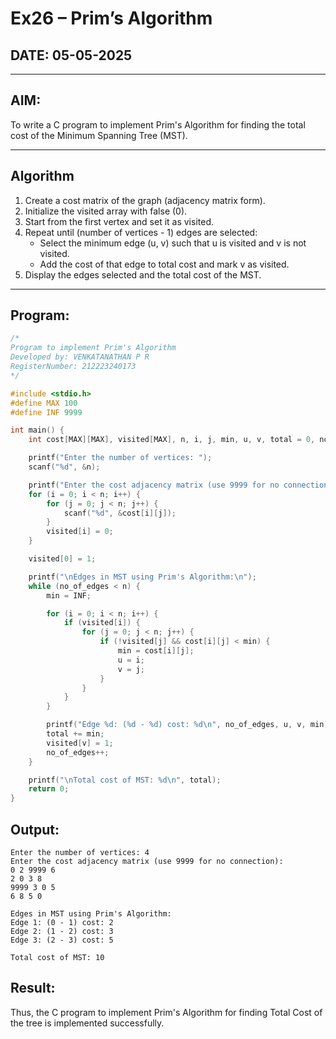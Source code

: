 # Ex26 – Prim’s Algorithm

## DATE: 05-05-2025

---

## AIM:
To write a C program to implement Prim's Algorithm for finding the total cost of the Minimum Spanning Tree (MST).

---

## Algorithm

1. Create a cost matrix of the graph (adjacency matrix form).
2. Initialize the visited array with false (0).
3. Start from the first vertex and set it as visited.
4. Repeat until (number of vertices - 1) edges are selected:
   - Select the minimum edge (u, v) such that u is visited and v is not visited.
   - Add the cost of that edge to total cost and mark v as visited.
5. Display the edges selected and the total cost of the MST.

---

## Program:
```c
/*
Program to implement Prim's Algorithm
Developed by: VENKATANATHAN P R
RegisterNumber: 212223240173
*/

#include <stdio.h>
#define MAX 100
#define INF 9999

int main() {
    int cost[MAX][MAX], visited[MAX], n, i, j, min, u, v, total = 0, no_of_edges = 1;

    printf("Enter the number of vertices: ");
    scanf("%d", &n);

    printf("Enter the cost adjacency matrix (use 9999 for no connection):\n");
    for (i = 0; i < n; i++) {
        for (j = 0; j < n; j++) {
            scanf("%d", &cost[i][j]);
        }
        visited[i] = 0;
    }

    visited[0] = 1;

    printf("\nEdges in MST using Prim's Algorithm:\n");
    while (no_of_edges < n) {
        min = INF;

        for (i = 0; i < n; i++) {
            if (visited[i]) {
                for (j = 0; j < n; j++) {
                    if (!visited[j] && cost[i][j] < min) {
                        min = cost[i][j];
                        u = i;
                        v = j;
                    }
                }
            }
        }

        printf("Edge %d: (%d - %d) cost: %d\n", no_of_edges, u, v, min);
        total += min;
        visited[v] = 1;
        no_of_edges++;
    }

    printf("\nTotal cost of MST: %d\n", total);
    return 0;
}
```
## Output:
```
Enter the number of vertices: 4
Enter the cost adjacency matrix (use 9999 for no connection):
0 2 9999 6
2 0 3 8
9999 3 0 5
6 8 5 0

Edges in MST using Prim's Algorithm:
Edge 1: (0 - 1) cost: 2
Edge 2: (1 - 2) cost: 3
Edge 3: (2 - 3) cost: 5

Total cost of MST: 10
```
## Result:
Thus, the C program to implement Prim's Algorithm for finding Total Cost of the tree is implemented successfully.
